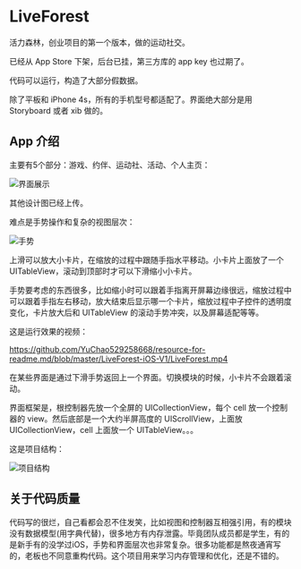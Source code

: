 # LiveForest

活力森林，创业项目的第一个版本，做的运动社交。

已经从 App Store 下架，后台已挂，第三方库的 app key 也过期了。

代码可以运行，构造了大部分假数据。

除了平板和 iPhone 4s，所有的手机型号都适配了。界面绝大部分是用 Storyboard 或者 xib 做的。


## App 介绍
主要有5个部分：游戏、约伴、运动社、活动、个人主页：

![界面展示](https://github.com/YuChao529258668/resource-for-readme.md/blob/master/LiveForest-iOS-V1/界面展示.png)

其他设计图已经上传。

难点是手势操作和复杂的视图层次：

![手势](https://github.com/YuChao529258668/resource-for-readme.md/blob/master/LiveForest-iOS-V1/手势.gif)

上滑可以放大小卡片，在缩放的过程中跟随手指水平移动。小卡片上面放了一个 UITableView，滚动到顶部时才可以下滑缩小小卡片。

手势要考虑的东西很多，比如缩小时可以跟着手指离开屏幕边缘很远，缩放过程中可以跟着手指左右移动，放大结束后显示哪一个卡片，缩放过程中子控件的透明度变化，卡片放大后和 UITableView 的滚动手势冲突，以及屏幕适配等等。

这是运行效果的视频：

https://github.com/YuChao529258668/resource-for-readme.md/blob/master/LiveForest-iOS-V1/LiveForest.mp4

在某些界面是通过下滑手势返回上一个界面。切换模块的时候，小卡片不会跟着滚动。

界面框架是，根控制器先放一个全屏的 UICollectionView，每个 cell 放一个控制器的 view。然后底部是一个大约半屏高度的 UIScrollView，上面放 UICollectionView，cell 上面放一个 UITableView。。。


这是项目结构：

![项目结构](https://github.com/YuChao529258668/resource-for-readme.md/blob/master/LiveForest-iOS-V1/项目结构.png)



## 关于代码质量
代码写的很烂，自己看都会忍不住发笑，比如视图和控制器互相强引用，有的模块没有数据模型(用字典代替)，很多地方有内存泄露。毕竟团队成员都是学生，有的是新手有的没学过iOS，手势和界面层次也非常复杂。很多功能都是熬夜通宵写的，老板也不同意重构代码。这个项目用来学习内存管理和优化，还是不错的。
